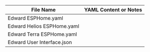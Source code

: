 
| File Name                       | YAML Content or Notes |
|---------------------------------|-----------------------|
| Edward ESPHome.yaml             |                       |
| Edward Helios ESPHome.yaml      |                       |
| Edward Terra ESPHome.yaml       |                       |
| Edward User Interface.json      |                       |
